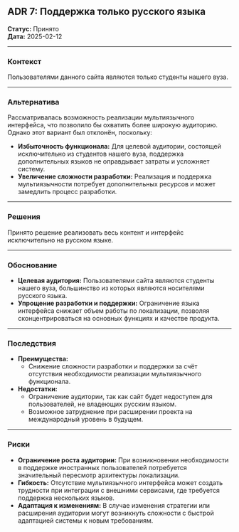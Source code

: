 ## ADR 7: Поддержка только русского языка

**Статус:** Принято  
**Дата:** 2025-02-12  

---

### Контекст

Пользователями данного сайта являются только студенты нашего вуза.

---

### Альтернатива

Рассматривалась возможность реализации мультиязычного интерфейса, что позволило бы охватить более широкую аудиторию. Однако этот вариант был отклонён, поскольку:  
- **Избыточность функционала:** Для целевой аудитории, состоящей исключительно из студентов нашего вуза, поддержка дополнительных языков не оправдывает затраты и усложняет систему.  
- **Увеличение сложности разработки:** Реализация и поддержка мультиязычности потребует дополнительных ресурсов и может замедлить процесс разработки.

---

### Решения

Принято решение реализовать весь контент и интерфейс исключительно на русском языке.

---

### Обоснование

- **Целевая аудитория:** Пользователями сайта являются студенты нашего вуза, большинство из которых являются носителями русского языка.  
- **Упрощение разработки и поддержки:** Ограничение языка интерфейса снижает объем работы по локализации, позволяя сконцентрироваться на основных функциях и качестве продукта.

---

### Последствия

- **Преимущества:**  
  - Снижение сложности разработки и поддержки за счёт отсутствия необходимости реализации мультиязычного функционала.  
- **Недостатки:**  
  - Ограничение аудитории, так как сайт будет недоступен для пользователей, не владеющих русским языком.  
  - Возможное затруднение при расширении проекта на международный уровень в будущем.

---

### Риски

- **Ограничение роста аудитории:** При возникновении необходимости в поддержке иностранных пользователей потребуется значительный пересмотр архитектуры локализации.  
- **Гибкость:** Отсутствие мультиязычного интерфейса может создать трудности при интеграции с внешними сервисами, где требуется поддержка нескольких языков.  
- **Адаптация к изменениям:** В случае изменения стратегии или расширения аудитории могут возникнуть сложности с быстрой адаптацией системы к новым требованиям.